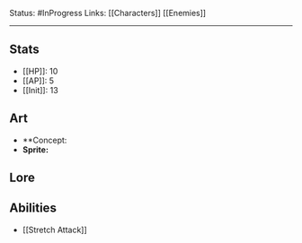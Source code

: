 Status: #InProgress
Links: [[Characters]] [[Enemies]]
___
## Stats
- [[HP]]: 10
- [[AP]]: 5
- [[Init]]: 13

## Art
- **Concept:
- **Sprite:**

## Lore


## Abilities
- [[Stretch Attack]]